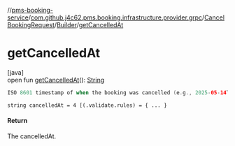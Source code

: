 //[pms-booking-service](../../../../index.md)/[com.github.j4c62.pms.booking.infrastructure.provider.grpc](../../index.md)/[CancelBookingRequest](../index.md)/[Builder](index.md)/[getCancelledAt](get-cancelled-at.md)

# getCancelledAt

[java]\
open
fun [getCancelledAt](get-cancelled-at.md)(): [String](https://docs.oracle.com/en/java/javase/23/docs/api/java.base/java/lang/String.html)

```kotlin
ISO 8601 timestamp of when the booking was cancelled (e.g., 2025-05-14T10:00:00Z).

```

`string cancelledAt = 4 [(.validate.rules) = { ... }`

#### Return

The cancelledAt.